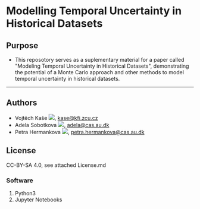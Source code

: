 # Modelling Temporal Uncertainty in Historical Datasets

## Purpose
* This reposotory serves as a suplementary material for a paper called "Modeling Temporal Uncertainty in Historical Datasets", demonstrating the potential of a Monte Carlo approach and other methods to model temporal uncertainty in historical datasets.
---
## Authors
* Vojtěch Kaše [![](https://orcid.org/sites/default/files/images/orcid_16x16.png)](https://orcid.org/0000-0002-6601-1605), kase@kfi.zcu.cz
* Adela Sobotkova [![](https://orcid.org/sites/default/files/images/orcid_16x16.png)](https://orcid.org/0000-0002-4541-3963), adela@cas.au.dk
* Petra Hermankova [![](https://orcid.org/sites/default/files/images/orcid_16x16.png)](https://orcid.org/0000-0002-6349-0540), petra.hermankova@cas.au.dk


## License
CC-BY-SA 4.0, see attached License.md

### Software
1. Python3
1. Jupyter Notebooks




